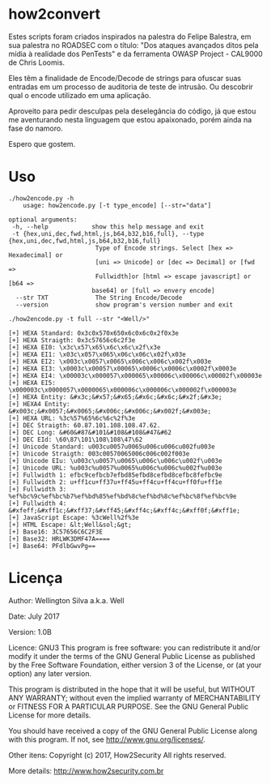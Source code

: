 # how2convert #

Estes scripts foram criados inspirados na palestra do Felipe Balestra, em sua palestra no ROADSEC com o título: "Dos ataques avançados ditos pela mídia à realidade dos PenTests" e da ferramenta OWASP Project - CAL9000 de Chris Loomis.

Eles têm a finalidade de Encode/Decode de strings para ofuscar suas entradas em um processo de auditoria de teste de intrusão. Ou descobrir qual o encode utilizado em uma aplicação.

Aproveito para pedir desculpas pela deselegância do código, já que estou me aventurando nesta linguagem que estou apaixonado, porém ainda na fase do namoro.

Espero que gostem.

# Uso #

    ./how2encode.py -h
        usage: how2encode.py [-t type_encode] [--str="data"]

    optional arguments:
     -h, --help            show this help message and exit
     -t {hex,uni,dec,fwd,html,js,b64,b32,b16,full}, --type {hex,uni,dec,fwd,html,js,b64,b32,b16,full}
                            Type of Encode strings. Select [hex => Hexadecimal] or
                            [uni => Unicode] or [dec => Decimal] or [fwd =>
                            Fullwidth]or [html => escape javascript] or [b64 =>
                           base64] or [full => envery encode]
      --str TXT             The String Encode/Decode
      --version             show program's version number and exit

    ./how2encode.py -t full --str "<Well/>"

    [+] HEXA Standard: 0x3c0x570x650x6c0x6c0x2f0x3e
    [+] HEXA Straigth: 0x3c57656c6c2f3e
    [+] HEXA EI0: \x3c\x57\x65\x6c\x6c\x2f\x3e
    [+] HEXA EI1: \x03c\x057\x065\x06c\x06c\x02f\x03e
    [+] HEXA EI2: \x003c\x0057\x0065\x006c\x006c\x002f\x003e
    [+] HEXA EI3: \x0003c\x00057\x00065\x0006c\x0006c\x0002f\x0003e
    [+] HEXA EI4: \x00003c\x000057\x000065\x00006c\x00006c\x00002f\x00003e
    [+] HEXA EI5: \x000003c\x0000057\x0000065\x000006c\x000006c\x000002f\x000003e
    [+] HEXA Entity: &#x3c;&#x57;&#x65;&#x6c;&#x6c;&#x2f;&#x3e;
    [+] HEXA4 Entity: &#x003c;&#x0057;&#x0065;&#x006c;&#x006c;&#x002f;&#x003e;
    [+] HEXA URL: %3c%57%65%6c%6c%2f%3e
    [+] DEC Straigth: 60.87.101.108.108.47.62.
    [+] DEC Long: &#60&#87&#101&#108&#108&#47&#62
    [+] DEC EId: \60\87\101\108\108\47\62
    [+] Unicode Standard: u003cu0057u0065u006cu006cu002fu003e
    [+] Unicode Straigth: 003c00570065006c006c002f003e
    [+] Unicode EIu: \u003c\u0057\u0065\u006c\u006c\u002f\u003e
    [+] Unicode URL: %u003c%u0057%u0065%u006c%u006c%u002f%u003e
    [+] Fullwidth 1: efbc9cefbcb7efbd85efbd8cefbd8cefbc8fefbc9e
    [+] Fullwidth 2: u+ff1cu+ff37u+ff45u+ff4cu+ff4cu+ff0fu+ff1e
    [+] Fullwidth 3: %ef%bc%9c%ef%bc%b7%ef%bd%85%ef%bd%8c%ef%bd%8c%ef%bc%8f%ef%bc%9e
    [+] Fullwidth 4: &#xfeff;&#xff1c;&#xff37;&#xff45;&#xff4c;&#xff4c;&#xff0f;&#xff1e;
    [+] JavaScript Escape: %3cWell%2f%3e
    [+] HTML Escape: &lt;Well&sol;&gt;
    [+] Base16: 3C57656C6C2F3E
    [+] Base32: HRLWK3DMF47A====
    [+] Base64: PFdlbGwvPg==

# Licença #

Author: Wellington Silva a.k.a. Well

Date: July 2017

Version: 1.0B

Licence: GNU3
This program is free software: you can redistribute it and/or modify
it under the terms of the GNU General Public License as published by
the Free Software Foundation, either version 3 of the License, or
(at your option) any later version.

This program is distributed in the hope that it will be useful,
but WITHOUT ANY WARRANTY; without even the implied warranty of
MERCHANTABILITY or FITNESS FOR A PARTICULAR PURPOSE.  See the
GNU General Public License for more details.

You should have received a copy of the GNU General Public License
along with this program.  If not, see <http://www.gnu.org/licenses/>.

Other itens: Copyright (c) 2017, How2Security All rights reserved.

More details: <http://www.how2security.com.br>
